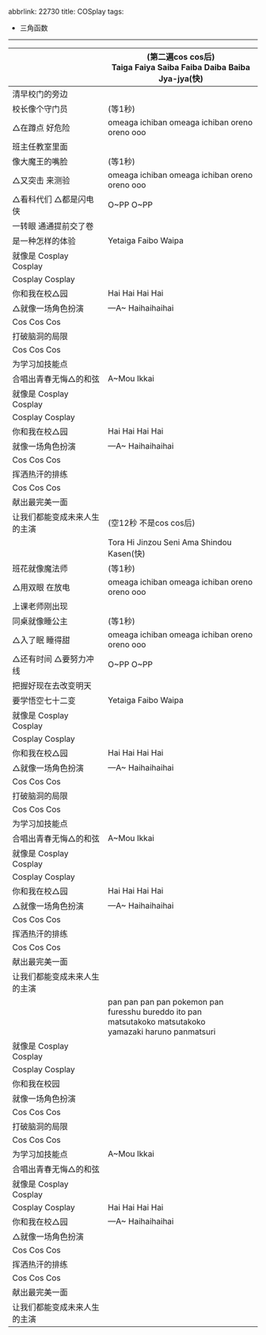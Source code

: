 abbrlink: 22730
title: COSplay
tags:
  - 三角函数
---
|      |(第二遍cos cos后)<br>Taiga Faiya Saiba Faiba Daiba Baiba Jya-jya(快)|
|--|--|
|清早校门的旁边|      |
|校长像个守门员|(等1秒)|
|△在蹲点 好危险|omeaga ichiban omeaga ichiban oreno oreno ooo|
|班主任教室里面|      |
|像大魔王的嘴脸|(等1秒)|
|△又突击 来测验|omeaga ichiban omeaga ichiban oreno oreno ooo|
|△看科代们 △都是闪电侠|O~PP O~PP|
|一转眼 通通提前交了卷|      |
|是一种怎样的体验|Yetaiga Faibo Waipa|
|就像是 Cosplay Cosplay|      |
|Cosplay Cosplay|      |
|你和我在校△园|Hai Hai Hai Hai|
|△就像一场角色扮演|—A~ Haihaihaihai|
|Cos Cos Cos|      |
|打破脑洞的局限|      |
|Cos Cos Cos|      |
|为学习加技能点|      |
|合唱出青春无悔△的和弦|A~Mou Ikkai|
|就像是 Cosplay Cosplay|      |
|Cosplay Cosplay|      |
|你和我在校△园|Hai Hai Hai Hai|
|就像一场角色扮演|—A~ Haihaihaihai|
|Cos Cos Cos|      |
|挥洒热汗的排练|      |
|Cos Cos Cos|      |
|献出最完美一面|      |
|让我们都能变成未来人生的主演|(空12秒 不是cos cos后)|
|      |Tora Hi Jinzou Seni Ama Shindou Kasen(快)|
|班花就像魔法师|(等1秒)|
|△用双眼 在放电|omeaga ichiban omeaga ichiban oreno oreno ooo|
|上课老师刚出现|      |
|同桌就像睡公主|(等1秒)|
|△入了眠 睡得甜|omeaga ichiban omeaga ichiban oreno oreno ooo|
|△还有时间 △要努力冲线|O~PP O~PP|
|把握好现在去改变明天|      |
|要学悟空七十二变|Yetaiga Faibo Waipa|
|就像是 Cosplay Cosplay|      |
|Cosplay Cosplay|      |
|你和我在校△园|Hai Hai Hai Hai|
|△就像一场角色扮演|—A~ Haihaihaihai|
|Cos Cos Cos|      |
|打破脑洞的局限|      |
|Cos Cos Cos|      |
|为学习加技能点|      |
|合唱出青春无悔△的和弦|A~Mou Ikkai|
|就像是 Cosplay Cosplay|      |
|Cosplay Cosplay|      |
|你和我在校△园|Hai Hai Hai Hai|
|△就像一场角色扮演|—A~ Haihaihaihai|
|Cos Cos Cos|      |
|挥洒热汗的排练|      |
|Cos Cos Cos|      |
|献出最完美一面|      |
|让我们都能变成未来人生的主演|      |
|      |pan pan pan pan pokemon pan<br>furesshu bureddo ito pan<br>matsutakoko matsutakoko<br>yamazaki haruno panmatsuri|
|就像是 Cosplay Cosplay|      |
|Cosplay Cosplay|      |
|你和我在校园|      |
|就像一场角色扮演|      |
|Cos Cos Cos|      |
|打破脑洞的局限|      |
|Cos Cos Cos|      |
|为学习加技能点|A~Mou Ikkai|
|合唱出青春无悔△的和弦|      |
|就像是 Cosplay Cosplay|      |
|Cosplay Cosplay|Hai Hai Hai Hai|
|你和我在校△园|—A~ Haihaihaihai|
|△就像一场角色扮演|      |
|Cos Cos Cos|      |
|挥洒热汗的排练|      |
|Cos Cos Cos|      |
|献出最完美一面|      |
|让我们都能变成未来人生的主演|      |